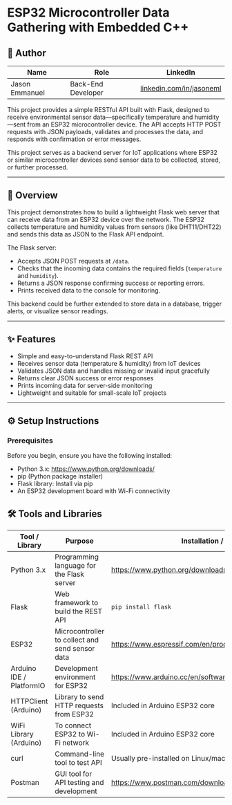 # ESP32 Microcontroller Data Gathering with Embedded C++

## 👤 Author

| Name            | Role              | LinkedIn                                      |
|-----------------|-------------------|-----------------------------------------------|
| Jason Emmanuel  | Back-End Developer | [linkedin.com/in/jasoneml](https://www.linkedin.com/in/jasoneml/) |

This project provides a simple RESTful API built with Flask, designed to receive environmental sensor data—specifically temperature and humidity—sent from an ESP32 microcontroller device. The API accepts HTTP POST requests with JSON payloads, validates and processes the data, and responds with confirmation or error messages.

This project serves as a backend server for IoT applications where ESP32 or similar microcontroller devices send sensor data to be collected, stored, or further processed.

---

## 🚀 Overview

This project demonstrates how to build a lightweight Flask web server that can receive data from an ESP32 device over the network. The ESP32 collects temperature and humidity values from sensors (like DHT11/DHT22) and sends this data as JSON to the Flask API endpoint.

The Flask server:

- Accepts JSON POST requests at `/data`.
- Checks that the incoming data contains the required fields (`temperature` and `humidity`).
- Returns a JSON response confirming success or reporting errors.
- Prints received data to the console for monitoring.

This backend could be further extended to store data in a database, trigger alerts, or visualize sensor readings.

---

## ✨ Features

- Simple and easy-to-understand Flask REST API
- Receives sensor data (temperature & humidity) from IoT devices
- Validates JSON data and handles missing or invalid input gracefully
- Returns clear JSON success or error responses
- Prints incoming data for server-side monitoring
- Lightweight and suitable for small-scale IoT projects

---

## ⚙️ Setup Instructions

### Prerequisites

Before you begin, ensure you have the following installed:

- Python 3.x: https://www.python.org/downloads/
- pip (Python package installer)
- Flask library: Install via pip
- An ESP32 development board with Wi-Fi connectivity

## 🛠️ Tools and Libraries

| Tool / Library        | Purpose                                           | Installation / Reference                         |
|----------------------|-------------------------------------------------|-------------------------------------------------|
| Python 3.x           | Programming language for the Flask server       | https://www.python.org/downloads/                |
| Flask                | Web framework to build the REST API              | `pip install flask`                              |
| ESP32                | Microcontroller to collect and send sensor data | https://www.espressif.com/en/products/hardware/esp32/overview |
| Arduino IDE / PlatformIO | Development environment for ESP32               | https://www.arduino.cc/en/software               |
| HTTPClient (Arduino) | Library to send HTTP requests from ESP32         | Included in Arduino ESP32 core                    |
| WiFi Library (Arduino)| To connect ESP32 to Wi-Fi network                 | Included in Arduino ESP32 core                    |
| curl                 | Command-line tool to test API                      | Usually pre-installed on Linux/macOS, Windows via https://curl.se/ |
| Postman              | GUI tool for API testing and development          | https://www.postman.com/downloads/                |
